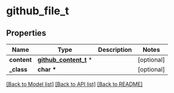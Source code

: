 # github_file_t

## Properties
Name | Type | Description | Notes
------------ | ------------- | ------------- | -------------
**content** | [**github_content_t**](github_content.md) \* |  | [optional] 
**_class** | **char \*** |  | [optional] 

[[Back to Model list]](../README.md#documentation-for-models) [[Back to API list]](../README.md#documentation-for-api-endpoints) [[Back to README]](../README.md)


